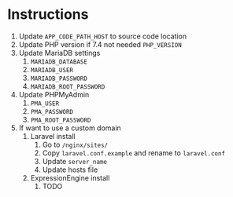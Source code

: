 # Instructions

1. Update `APP_CODE_PATH_HOST` to source code location
2. Update PHP version if 7.4 not needed `PHP_VERSION`
3. Update MariaDB settings
   1. `MARIADB_DATABASE`
   2. `MARIADB_USER`
   3. `MARIADB_PASSWORD`
   4. `MARIADB_ROOT_PASSWORD`
4. Update PHPMyAdmin
   1. `PMA_USER`
   2. `PMA_PASSWORD`
   3. `PMA_ROOT_PASSWORD`
5. If want to use a custom domain
   1. Laravel install 
      1. Go to `/nginx/sites/`
      2. Copy `laravel.conf.example` and rename to `laravel.conf` 
      3. Update `server_name`
      4. Update hosts file
   2. ExpressionEngine install
      1. TODO